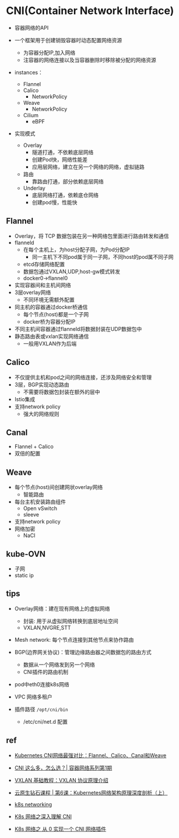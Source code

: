 # CNI(Container Network Interface)


+ 容器网络的API

+ 一个框架用于创建销毁容器时动态配置网络资源
    + 为容器分配IP,加入网络
    + 注容器的网络连接以及当容器删除时移除被分配的网络资源

+ instances：
    + Flannel
    + Calico
        + NetworkPolicy
    + Weave
        + NetworkPolicy
    + Cilium 
        + eBPF

+ 实现模式
    + Overlay
        + 隧道打通，不依赖底层网络
        + 创建Pod快，网络性能差
        + 应用层网络，建立在另一个网络的网络，虚拟链路
    + 路由
        + 靠路由打通，部分依赖底层网络
    + Underlay
        + 底层网络打通，依赖底仓网络
        + 创建pod慢，性能快



## Flannel
+ Overlay，将 TCP 数据包装在另一种网络包里面进行路由转发和通信
+ flanneld
    + 在每个主机上，为host分配子网，为Pod分配IP
        + 同一主机下不同pod属于同一子网，不同host的pod属不同子网
    + etcd存储网络配置
    + 数据包通过VXLAN,UDP,host-gw模式转发
    + docker0->flannel0
+ 实现容器间和主机间网络
+ 3层overlay网络
    + 不同环境无需额外配置
+ 同主机的容器通过docker桥通信
    + 每个节点(host)都是一个子网
    + docker桥为容器分配IP
+ 不同主机间容器通过flanneld将数据封装在UDP数据包中
+ 静态路由表或vxlan实现网络通信
    + 一般用VXLAN作为后端

## Calico
+ 不仅提供主机和pod之间的网络连接，还涉及网络安全和管理
+ 3层，BGP实现动态路由
    + 不需要将数据包封装在额外的层中
+ Istio集成
+ 支持network policy
    + 强大的网络规则

## Canal
+ Flannel + Calico
+ 双倍的配置

## Weave
+ 每个节点(host)间创建网状overlay网络
    + 智能路由
+ 每台主机安装路由组件
    + Open vSwitch
    + sleeve
+ 支持network policy
+ 网络加密
    + NaCI

## kube-OVN
+ 子网
+ static ip

## tips


+ Overlay网络：建在现有网络上的虚拟网络
    + 封装: 用于从虚拟网络转换到底层地址空间
    + VXLAN,NVGRE,STT

+ Mesh network: 每个节点连接到其他节点来协作路由

+ BGP(边界网关协议)：管理边缘路由器之间数据包的路由方式
    + 数据从一个网络发到另一个网络
    + CNI插件的路由机制
    
+ pod中eth0连接k8s网络

+ VPC 网络多租户

+ 插件路径 `/opt/cni/bin`
    + /etc/cni/net.d 配置


## ref

+ [Kubernetes CNI网络最强对比：Flannel、Calico、Canal和Weave](https://segmentfault.com/a/1190000018698263)
+ [CNI 这么多，怎么选？| 容器网络系列第1期](https://www.kubernetes.org.cn/9843.html)
+ [VXLAN 基础教程：VXLAN 协议原理介绍](https://zhuanlan.zhihu.com/p/130277008)
+ [云原生钻石课程 | 第6课：Kubernetes网络架构原理深度剖析（上）](https://zhuanlan.zhihu.com/p/487232482)
+ [k8s networking](https://jimmysong.io/kubernetes-handbook/concepts/flannel.html)

+ [K8s 网络之深入理解 CNI](https://zhuanlan.zhihu.com/p/450140876)
+ [K8s 网络之 从 0 实现一个 CNI 网络插件](https://zhuanlan.zhihu.com/p/450514389)